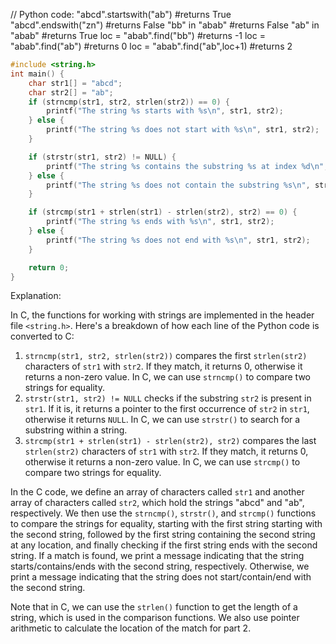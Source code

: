 
// Python code:
"abcd".startswith("ab") #returns True
"abcd".endswith("zn") #returns False
"bb" in "abab" #returns False
"ab" in "abab" #returns True
loc = "abab".find("bb") #returns -1
loc = "abab".find("ab") #returns 0
loc = "abab".find("ab",loc+1) #returns 2

```c
#include <string.h>
int main() {
    char str1[] = "abcd";
    char str2[] = "ab";
    if (strncmp(str1, str2, strlen(str2)) == 0) {
        printf("The string %s starts with %s\n", str1, str2);
    } else {
        printf("The string %s does not start with %s\n", str1, str2);
    }

    if (strstr(str1, str2) != NULL) {
        printf("The string %s contains the substring %s at index %d\n", str1, str2, strstr(str1, str2) - str1);
    } else {
        printf("The string %s does not contain the substring %s\n", str1, str2);
    }

    if (strcmp(str1 + strlen(str1) - strlen(str2), str2) == 0) {
        printf("The string %s ends with %s\n", str1, str2);
    } else {
        printf("The string %s does not end with %s\n", str1, str2);
    }

    return 0;
}
```
Explanation:

In C, the functions for working with strings are implemented in the header file `<string.h>`. Here's a breakdown of how each line of the Python code is converted to C:

1. `strncmp(str1, str2, strlen(str2))` compares the first `strlen(str2)` characters of `str1` with `str2`. If they match, it returns 0, otherwise it returns a non-zero value. In C, we can use `strncmp()` to compare two strings for equality.
2. `strstr(str1, str2) != NULL` checks if the substring `str2` is present in `str1`. If it is, it returns a pointer to the first occurrence of `str2` in `str1`, otherwise it returns `NULL`. In C, we can use `strstr()` to search for a substring within a string.
3. `strcmp(str1 + strlen(str1) - strlen(str2), str2)` compares the last `strlen(str2)` characters of `str1` with `str2`. If they match, it returns 0, otherwise it returns a non-zero value. In C, we can use `strcmp()` to compare two strings for equality.

In the C code, we define an array of characters called `str1` and another array of characters called `str2`, which hold the strings "abcd" and "ab", respectively. We then use the `strncmp()`, `strstr()`, and `strcmp()` functions to compare the strings for equality, starting with the first string starting with the second string, followed by the first string containing the second string at any location, and finally checking if the first string ends with the second string. If a match is found, we print a message indicating that the string starts/contains/ends with the second string, respectively. Otherwise, we print a message indicating that the string does not start/contain/end with the second string.

Note that in C, we can use the `strlen()` function to get the length of a string, which is used in the comparison functions. We also use pointer arithmetic to calculate the location of the match for part 2.
